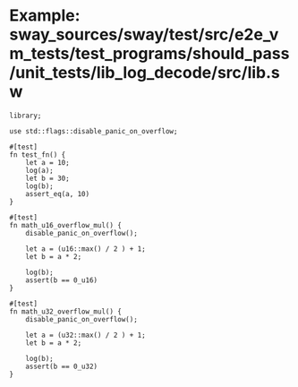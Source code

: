 # Example: sway_sources/sway/test/src/e2e_vm_tests/test_programs/should_pass/unit_tests/lib_log_decode/src/lib.sw

```sway
library;

use std::flags::disable_panic_on_overflow;

#[test]
fn test_fn() {
	let a = 10;
	log(a);
	let b = 30;
	log(b);
	assert_eq(a, 10)
}

#[test]
fn math_u16_overflow_mul() {
    disable_panic_on_overflow();
    
    let a = (u16::max() / 2 ) + 1;
    let b = a * 2;

    log(b);
    assert(b == 0_u16)
}

#[test]
fn math_u32_overflow_mul() {
    disable_panic_on_overflow();
    
    let a = (u32::max() / 2 ) + 1;
    let b = a * 2;
    
    log(b);
    assert(b == 0_u32)
}
```
